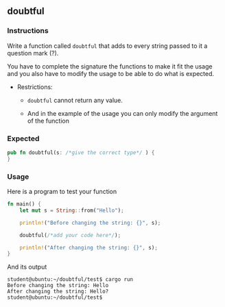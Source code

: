 ## doubtful

### Instructions

Write a function called `doubtful` that adds to every string passed to it a question mark (?).

You have to complete the signature the functions to make it fit the usage and you also have to modify the usage to be able to do what is expected.

- Restrictions:

  - `doubtful` cannot return any value.

  - And in the example of the usage you can only modify the argument of the function

### Expected

```rust
pub fn doubtful(s: /*give the correct type*/ ) {
}
```

### Usage

Here is a program to test your function

```rust
fn main() {
	let mut s = String::from("Hello");

	println!("Before changing the string: {}", s);

	doubtful(/*add your code here*/);

	println!("After changing the string: {}", s);
}
```

And its output

```console
student@ubuntu:~/doubtful/test$ cargo run
Before changing the string: Hello
After changing the string: Hello?
student@ubuntu:~/doubtful/test$
```
